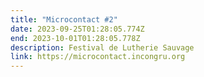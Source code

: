 ```yaml
---
title: "Microcontact #2"
date: 2023-09-25T01:28:05.774Z
end: 2023-10-01T01:28:05.778Z
description: Festival de Lutherie Sauvage
link: https://microcontact.incongru.org
---
```

